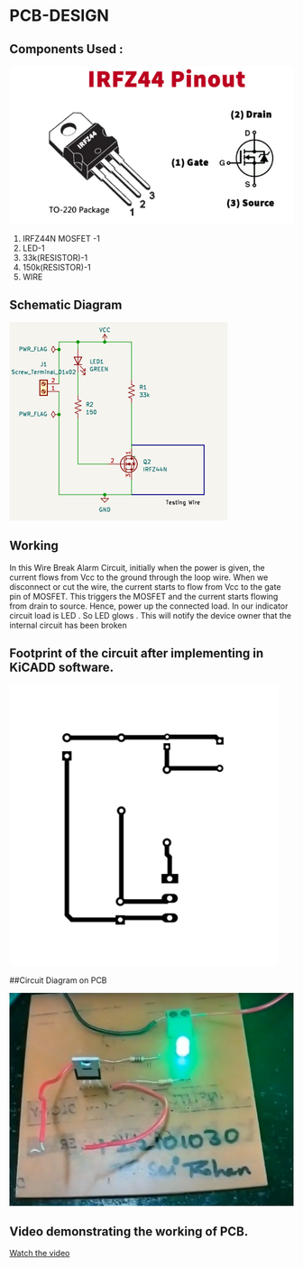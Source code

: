 # PCB-DESIGN
## Components Used :
![alt text](mosfet.png)
1) IRFZ44N MOSFET -1
2) LED-1
3) 33k(RESISTOR)-1
4) 150k(RESISTOR)-1
5) WIRE

##   Schematic Diagram
![alt text](im.png)

## Working
In this Wire Break Alarm Circuit, initially when the power is given, the current flows from Vcc to the ground through the loop wire. When we disconnect or cut the wire, the current starts to flow from Vcc to the gate pin of MOSFET. This triggers the MOSFET and the current starts flowing from drain to source. Hence, power up the connected load. In our indicator circuit load is LED . So LED glows . This will notify the device owner that the internal circuit has been broken

## Footprint  of the circuit after implementing in KiCADD software.
![alt text](footprint.png)

##Circuit Diagram on PCB

![alt text](pcb.png)

## Video demonstrating the working of PCB.



[Watch the video](https://drive.google.com/file/d/16Ncxjm3U25_dvyPrGxnD5pfZJSPH5DQe/view?usp=drive_link)




